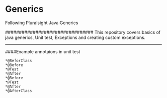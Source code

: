 # Generics
Following Pluralsight Java Generics


################################
This repository covers basics of java generics, Unit test, Exceptions and creating custom exceptions.

-----------------------------------------

####Example annotaions in unit test
```
*@BeforClass
*@Before
*@Test
*@After
*@Before
*@Test
*@After
*@AfterClass
```


